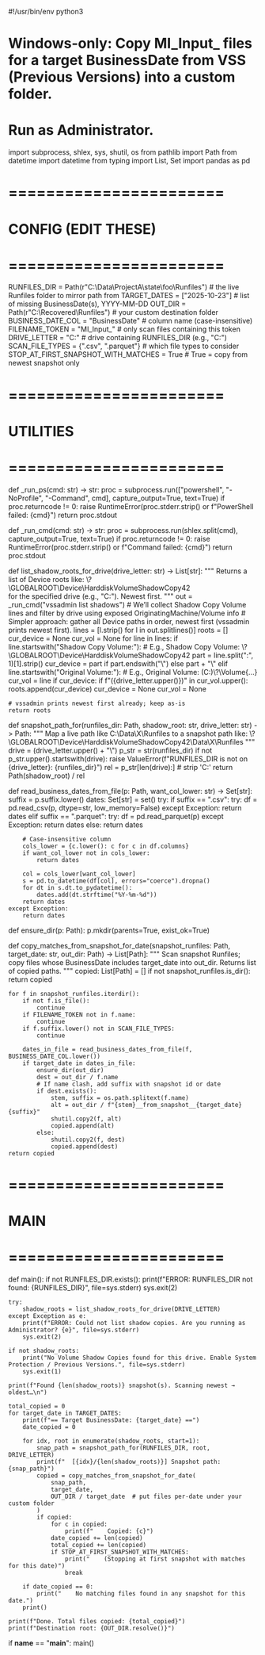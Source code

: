 #!/usr/bin/env python3
# Windows-only: Copy MI_Input_ files for a target BusinessDate from VSS (Previous Versions) into a custom folder.
# Run as Administrator.

import subprocess, shlex, sys, shutil, os
from pathlib import Path
from datetime import datetime
from typing import List, Set
import pandas as pd

# =======================
# CONFIG (EDIT THESE)
# =======================
RUNFILES_DIR      = Path(r"C:\Data\ProjectA\state\foo\Runfiles")   # the live Runfiles folder to mirror path from
TARGET_DATES      = ["2025-10-23"]                                  # list of missing BusinessDate(s), YYYY-MM-DD
OUT_DIR           = Path(r"C:\Recovered\Runfiles")                  # your custom destination folder
BUSINESS_DATE_COL = "BusinessDate"                                  # column name (case-insensitive)
FILENAME_TOKEN    = "MI_Input_"                                     # only scan files containing this token
DRIVE_LETTER      = "C:"                                            # drive containing RUNFILES_DIR (e.g., "C:")
SCAN_FILE_TYPES   = {".csv", ".parquet"}                            # which file types to consider
STOP_AT_FIRST_SNAPSHOT_WITH_MATCHES = True                          # True = copy from newest snapshot only

# =======================
# UTILITIES
# =======================

def _run_ps(cmd: str) -> str:
    proc = subprocess.run(["powershell", "-NoProfile", "-Command", cmd],
                          capture_output=True, text=True)
    if proc.returncode != 0:
        raise RuntimeError(proc.stderr.strip() or f"PowerShell failed: {cmd}")
    return proc.stdout

def _run_cmd(cmd: str) -> str:
    proc = subprocess.run(shlex.split(cmd), capture_output=True, text=True)
    if proc.returncode != 0:
        raise RuntimeError(proc.stderr.strip() or f"Command failed: {cmd}")
    return proc.stdout

def list_shadow_roots_for_drive(drive_letter: str) -> List[str]:
    """
    Returns a list of Device roots like:
      \\?\GLOBALROOT\Device\HarddiskVolumeShadowCopy42\
    for the specified drive (e.g., "C:").
    Newest first.
    """
    out = _run_cmd("vssadmin list shadows")
    # We’ll collect Shadow Copy Volume lines and filter by drive using exposed OriginatingMachine/Volume info
    # Simpler approach: gather all Device paths in order, newest first (vssadmin prints newest first).
    lines = [l.strip() for l in out.splitlines()]
    roots = []
    cur_device = None
    cur_vol = None
    for line in lines:
        if line.startswith("Shadow Copy Volume:"):
            # E.g., Shadow Copy Volume: \\?\GLOBALROOT\Device\HarddiskVolumeShadowCopy42
            part = line.split(":", 1)[1].strip()
            cur_device = part if part.endswith("\\") else part + "\\"
        elif line.startswith("Original Volume:"):
            # E.g., Original Volume: (C:)\\?\Volume{...}\
            cur_vol = line
            if cur_device:
                if f"({drive_letter.upper()})" in cur_vol.upper():
                    roots.append(cur_device)
                cur_device = None
                cur_vol = None

    # vssadmin prints newest first already; keep as-is
    return roots

def snapshot_path_for(runfiles_dir: Path, shadow_root: str, drive_letter: str) -> Path:
    """
    Map a live path like C:\Data\X\Runfiles to a snapshot path like:
      \\?\GLOBALROOT\Device\HarddiskVolumeShadowCopy42\Data\X\Runfiles
    """
    drive = (drive_letter.upper() + "\\")
    p_str = str(runfiles_dir)
    if not p_str.upper().startswith(drive):
        raise ValueError(f"RUNFILES_DIR is not on {drive_letter}: {runfiles_dir}")
    rel = p_str[len(drive):]  # strip 'C:\'
    return Path(shadow_root) / rel

def read_business_dates_from_file(p: Path, want_col_lower: str) -> Set[str]:
    suffix = p.suffix.lower()
    dates: Set[str] = set()
    try:
        if suffix == ".csv":
            try:
                df = pd.read_csv(p, dtype=str, low_memory=False)
            except Exception:
                return dates
        elif suffix == ".parquet":
            try:
                df = pd.read_parquet(p)
            except Exception:
                return dates
        else:
            return dates

        # Case-insensitive column
        cols_lower = {c.lower(): c for c in df.columns}
        if want_col_lower not in cols_lower:
            return dates

        col = cols_lower[want_col_lower]
        s = pd.to_datetime(df[col], errors="coerce").dropna()
        for dt in s.dt.to_pydatetime():
            dates.add(dt.strftime("%Y-%m-%d"))
        return dates
    except Exception:
        return dates

def ensure_dir(p: Path):
    p.mkdir(parents=True, exist_ok=True)

def copy_matches_from_snapshot_for_date(snapshot_runfiles: Path, target_date: str, out_dir: Path) -> List[Path]:
    """
    Scan snapshot Runfiles; copy files whose BusinessDate includes target_date into out_dir.
    Returns list of copied paths.
    """
    copied: List[Path] = []
    if not snapshot_runfiles.is_dir():
        return copied

    for f in snapshot_runfiles.iterdir():
        if not f.is_file():
            continue
        if FILENAME_TOKEN not in f.name:
            continue
        if f.suffix.lower() not in SCAN_FILE_TYPES:
            continue

        dates_in_file = read_business_dates_from_file(f, BUSINESS_DATE_COL.lower())
        if target_date in dates_in_file:
            ensure_dir(out_dir)
            dest = out_dir / f.name
            # If name clash, add suffix with snapshot id or date
            if dest.exists():
                stem, suffix = os.path.splitext(f.name)
                alt = out_dir / f"{stem}__from_snapshot__{target_date}{suffix}"
                shutil.copy2(f, alt)
                copied.append(alt)
            else:
                shutil.copy2(f, dest)
                copied.append(dest)
    return copied

# =======================
# MAIN
# =======================

def main():
    if not RUNFILES_DIR.exists():
        print(f"ERROR: RUNFILES_DIR not found: {RUNFILES_DIR}", file=sys.stderr)
        sys.exit(2)

    try:
        shadow_roots = list_shadow_roots_for_drive(DRIVE_LETTER)
    except Exception as e:
        print(f"ERROR: Could not list shadow copies. Are you running as Administrator? {e}", file=sys.stderr)
        sys.exit(2)

    if not shadow_roots:
        print("No Volume Shadow Copies found for this drive. Enable System Protection / Previous Versions.", file=sys.stderr)
        sys.exit(1)

    print(f"Found {len(shadow_roots)} snapshot(s). Scanning newest → oldest…\n")

    total_copied = 0
    for target_date in TARGET_DATES:
        print(f"== Target BusinessDate: {target_date} ==")
        date_copied = 0

        for idx, root in enumerate(shadow_roots, start=1):
            snap_path = snapshot_path_for(RUNFILES_DIR, root, DRIVE_LETTER)
            print(f"  [{idx}/{len(shadow_roots)}] Snapshot path: {snap_path}")
            copied = copy_matches_from_snapshot_for_date(
                snap_path,
                target_date,
                OUT_DIR / target_date  # put files per-date under your custom folder
            )
            if copied:
                for c in copied:
                    print(f"    Copied: {c}")
                date_copied += len(copied)
                total_copied += len(copied)
                if STOP_AT_FIRST_SNAPSHOT_WITH_MATCHES:
                    print("    (Stopping at first snapshot with matches for this date)")
                    break

        if date_copied == 0:
            print("    No matching files found in any snapshot for this date.")
        print()

    print(f"Done. Total files copied: {total_copied}")
    print(f"Destination root: {OUT_DIR.resolve()}")

if __name__ == "__main__":
    main()
